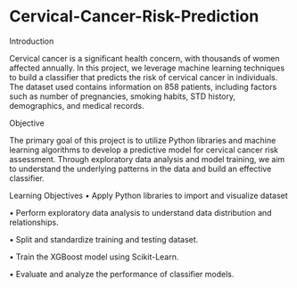 # Cervical-Cancer-Risk-Prediction

Introduction

Cervical cancer is a significant health concern, with thousands of women affected annually. In this project, we leverage machine learning techniques to build a classifier that predicts the risk of cervical cancer in individuals. The dataset used contains information on 858 patients, including factors such as number of pregnancies, smoking habits, STD history, demographics, and medical records.

Objective

The primary goal of this project is to utilize Python libraries and machine learning algorithms to develop a predictive model for cervical cancer risk assessment. Through exploratory data analysis and model training, we aim to understand the underlying patterns in the data and build an effective classifier.


Learning Objectives
•	Apply Python libraries to import and visualize dataset

•	Perform exploratory data analysis to understand data distribution and relationships.

•	Split and standardize training and testing dataset.

•	Train the XGBoost model using Scikit-Learn.

•	Evaluate and analyze the performance of classifier models.

